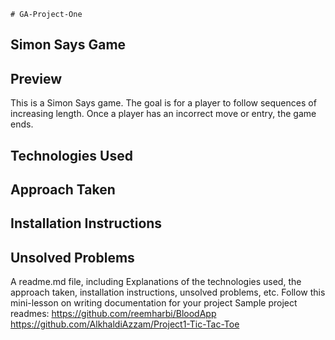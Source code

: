     # GA-Project-One

## Simon Says Game


## Preview 

This is a Simon Says game.  The goal is for a player to follow sequences of increasing length.  Once a player has an incorrect move or entry, the game ends.

## Technologies Used




## Approach Taken



## Installation Instructions



## Unsolved Problems






A readme.md file, including
Explanations of the technologies used, the approach taken, installation instructions, unsolved problems, etc.
Follow this mini-lesson on writing documentation for your project
Sample project readmes:
https://github.com/reemharbi/BloodApp
https://github.com/AlkhaldiAzzam/Project1-Tic-Tac-Toe